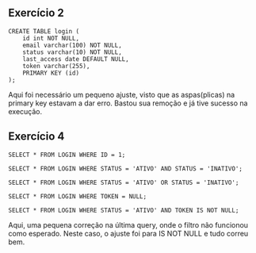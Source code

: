 
## Exercício 2

```
CREATE TABLE login ( 
    id int NOT NULL, 
    email varchar(100) NOT NULL, 
    status varchar(10) NOT NULL, 
    last_access date DEFAULT NULL,
    token varchar(255),
    PRIMARY KEY (id)
);
```

Aqui foi necessário um pequeno ajuste, visto que as aspas(plicas) na primary key estavam a dar erro.
Bastou sua remoção e já tive sucesso na execução.

## Exercício 4

```
SELECT * FROM LOGIN WHERE ID = 1;

SELECT * FROM LOGIN WHERE STATUS = 'ATIVO' AND STATUS = 'INATIVO';

SELECT * FROM LOGIN WHERE STATUS = 'ATIVO' OR STATUS = 'INATIVO';

SELECT * FROM LOGIN WHERE TOKEN = NULL;

SELECT * FROM LOGIN WHERE STATUS = 'ATIVO' AND TOKEN IS NOT NULL;

```

Aqui, uma pequena correção na última query, onde o filtro não funcionou como esperado. Neste caso, o ajuste foi para IS NOT NULL e tudo correu bem.